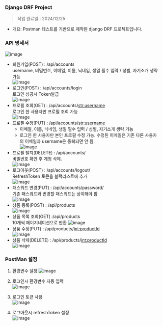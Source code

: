 ### Django DRF Project
> 작업 완료일 : 2024/12/25
- 개요: Postman 테스트를 기반으로 제작된 django DRF 프로젝트입니다.

### API 명세서  
![image](https://github.com/user-attachments/assets/12f563bc-d04b-4f27-a212-ee4a9c49526f)

- 회원가입(POST) : /api/accounts  
    username, 비밀번호, 이메일, 이름, 닉네임, 생일 필수 입력 / 성별, 자기소개 생략 가능  
    ![image](https://github.com/user-attachments/assets/f8dd394a-a770-4320-80b9-312ced5346a1)  
- 로그인(POST) : /api/accounts/login  
    로그인 성공시 Token발급  
    ![image](https://github.com/user-attachments/assets/90711a19-909e-4276-a9c0-94b6f88481be)  
- 프로필 조회(GET) : /api/accounts/<str:username>  
    로그인 한 사용자만 프로필 조회 가능  
    ![image](https://github.com/user-attachments/assets/6598a874-96d6-40bf-a636-c51b524801f4)  
- 프로필 수정(PUT) : /api/accounts/<str:username>  
    - 이메일, 이름, 닉네임, 생일 필수 입력 / 성별, 자기소개 생략 가능  
    - 로그인 한 사용자만 본인 프로필 수정 가능. 수정된 이메일은 기존 다른 사용자의 이메일과 username은 중복되면 안 됨.  
    ![image](https://github.com/user-attachments/assets/5dbdff4c-3a2e-4525-ae11-0d038cb32cff)  
- 프로필 탈퇴(DELETE) : /api/accounts/  
    비밀번호 확인 후 계정 삭제.  
    ![image](https://github.com/user-attachments/assets/c6eb9a6d-d9f9-41ae-ab88-8cb6dd89c556)  
- 로그아웃(POST) : /api/accounts/logout/  
    RefreshToken 토큰을 블랙리스트에 추가  
    ![image](https://github.com/user-attachments/assets/3cfb3249-fa4c-4c04-8a71-c93172112308)  
- 패스워드 변경(PUT) : /api/accounts/password/  
    기존 패스워드와 변경할 패스워드는 상이해야 함  
    ![image](https://github.com/user-attachments/assets/25aec8f0-9980-4bd8-b525-3da17dbcb7f2)  
- 상품 등록(POST) : /api/products  
    ![image](https://github.com/user-attachments/assets/f118c4f6-8b54-4df8-a847-3ba81da62e90)
- 상품 목록 조회(GET) :/api/products  
    10개씩 페이지네이션으로 반환
    ![image](https://github.com/user-attachments/assets/07286eb5-8892-4205-bc58-79bb4618a6d1)  
- 상품 수정(PUT) : /api/products/<int:productId>  
    ![image](https://github.com/user-attachments/assets/0782e6cf-3e87-4f05-81da-1dd2bf94ee49)
- 상품 삭제(DELETE) : /api/products/<int:productId>  
    ![image](https://github.com/user-attachments/assets/1317f6e9-3115-4d20-a542-526e5737d089)



### PostMan 설정
1. 환경변수 설정
    ![image](https://github.com/user-attachments/assets/d46264a4-05fe-46ac-a0bb-132f0bc92cf2)

2. 로그인시 환경변수 자동 입력  
   ![image](https://github.com/user-attachments/assets/b123f1ce-a320-4da9-8728-0795e4252f77)

3. 로그인 토큰 사용  
   ![image](https://github.com/user-attachments/assets/f9c97395-00fa-44b4-96a3-9a55ae5b2aa0)

5. 로그아웃시 refreshToken 설정  
   ![image](https://github.com/user-attachments/assets/f5d26518-7c47-4535-8156-39ac8ee8755e)



